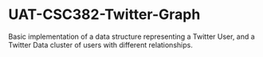# UAT-CSC382-Twitter-Graph
Basic implementation of a data structure representing a Twitter User, and a Twitter Data cluster of users with different relationships.
